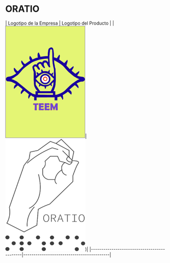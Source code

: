 # ORATIO


| Logotipo de la Empresa                   | Logotipo del Producto                  |
| <img src="LogoTEEM.jpg" alt="Imagen" width="250" height="350">|  <img src="Logo_Oratio.png" alt="Imagen" width="250" height="350">)|
|--------------------------------------------|------------------------------------------|

